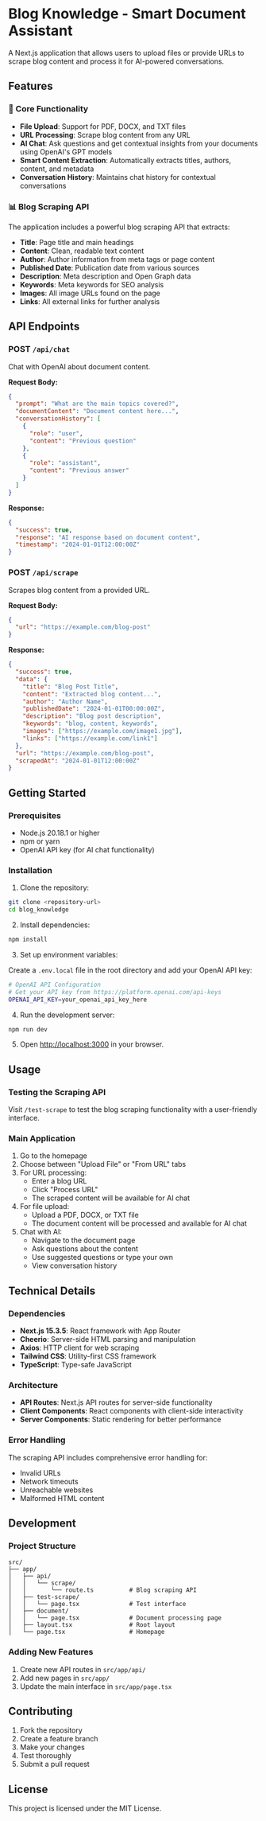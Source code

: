 # Blog Knowledge - Smart Document Assistant

A Next.js application that allows users to upload files or provide URLs to scrape blog content and process it for AI-powered conversations.

## Features

### 🚀 Core Functionality

- **File Upload**: Support for PDF, DOCX, and TXT files
- **URL Processing**: Scrape blog content from any URL
- **AI Chat**: Ask questions and get contextual insights from your documents using OpenAI's GPT models
- **Smart Content Extraction**: Automatically extracts titles, authors, content, and metadata
- **Conversation History**: Maintains chat history for contextual conversations

### 📊 Blog Scraping API

The application includes a powerful blog scraping API that extracts:

- **Title**: Page title and main headings
- **Content**: Clean, readable text content
- **Author**: Author information from meta tags or page content
- **Published Date**: Publication date from various sources
- **Description**: Meta description and Open Graph data
- **Keywords**: Meta keywords for SEO analysis
- **Images**: All image URLs found on the page
- **Links**: All external links for further analysis

## API Endpoints

### POST `/api/chat`

Chat with OpenAI about document content.

**Request Body:**

```json
{
  "prompt": "What are the main topics covered?",
  "documentContent": "Document content here...",
  "conversationHistory": [
    {
      "role": "user",
      "content": "Previous question"
    },
    {
      "role": "assistant",
      "content": "Previous answer"
    }
  ]
}
```

**Response:**

```json
{
  "success": true,
  "response": "AI response based on document content",
  "timestamp": "2024-01-01T12:00:00Z"
}
```

### POST `/api/scrape`

Scrapes blog content from a provided URL.

**Request Body:**

```json
{
  "url": "https://example.com/blog-post"
}
```

**Response:**

```json
{
  "success": true,
  "data": {
    "title": "Blog Post Title",
    "content": "Extracted blog content...",
    "author": "Author Name",
    "publishedDate": "2024-01-01T00:00:00Z",
    "description": "Blog post description",
    "keywords": "blog, content, keywords",
    "images": ["https://example.com/image1.jpg"],
    "links": ["https://example.com/link1"]
  },
  "url": "https://example.com/blog-post",
  "scrapedAt": "2024-01-01T12:00:00Z"
}
```

## Getting Started

### Prerequisites

- Node.js 20.18.1 or higher
- npm or yarn
- OpenAI API key (for AI chat functionality)

### Installation

1. Clone the repository:

```bash
git clone <repository-url>
cd blog_knowledge
```

2. Install dependencies:

```bash
npm install
```

3. Set up environment variables:

Create a `.env.local` file in the root directory and add your OpenAI API key:

```bash
# OpenAI API Configuration
# Get your API key from https://platform.openai.com/api-keys
OPENAI_API_KEY=your_openai_api_key_here
```

4. Run the development server:

```bash
npm run dev
```

5. Open [http://localhost:3000](http://localhost:3000) in your browser.

## Usage

### Testing the Scraping API

Visit `/test-scrape` to test the blog scraping functionality with a user-friendly interface.

### Main Application

1. Go to the homepage
2. Choose between "Upload File" or "From URL" tabs
3. For URL processing:
   - Enter a blog URL
   - Click "Process URL"
   - The scraped content will be available for AI chat
4. For file upload:
   - Upload a PDF, DOCX, or TXT file
   - The document content will be processed and available for AI chat
5. Chat with AI:
   - Navigate to the document page
   - Ask questions about the content
   - Use suggested questions or type your own
   - View conversation history

## Technical Details

### Dependencies

- **Next.js 15.3.5**: React framework with App Router
- **Cheerio**: Server-side HTML parsing and manipulation
- **Axios**: HTTP client for web scraping
- **Tailwind CSS**: Utility-first CSS framework
- **TypeScript**: Type-safe JavaScript

### Architecture

- **API Routes**: Next.js API routes for server-side functionality
- **Client Components**: React components with client-side interactivity
- **Server Components**: Static rendering for better performance

### Error Handling

The scraping API includes comprehensive error handling for:

- Invalid URLs
- Network timeouts
- Unreachable websites
- Malformed HTML content

## Development

### Project Structure

```
src/
├── app/
│   ├── api/
│   │   └── scrape/
│   │       └── route.ts          # Blog scraping API
│   ├── test-scrape/
│   │   └── page.tsx              # Test interface
│   ├── document/
│   │   └── page.tsx              # Document processing page
│   ├── layout.tsx                # Root layout
│   └── page.tsx                  # Homepage
```

### Adding New Features

1. Create new API routes in `src/app/api/`
2. Add new pages in `src/app/`
3. Update the main interface in `src/app/page.tsx`

## Contributing

1. Fork the repository
2. Create a feature branch
3. Make your changes
4. Test thoroughly
5. Submit a pull request

## License

This project is licensed under the MIT License.

